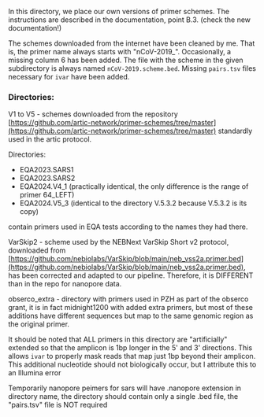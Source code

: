 In this directory, we place our own versions of primer schemes. The instructions are described in 
the documentation, point B.3. (check the new documentation!)

The schemes downloaded from the internet have been cleaned by me. That is, the primer name always
starts with "nCoV-2019_". Occasionally, a missing column 6 has been added. The file with the scheme
in the given subdirectory is always named `nCoV-2019.scheme.bed`. Missing `pairs.tsv` files
necessary for `ivar` have been added.

### Directories:

V1 to V5 - schemes downloaded from the repository
[https://github.com/artic-network/primer-schemes/tree/master](https://github.com/artic-network/primer-schemes/tree/master)
standardly used in the artic protocol.

Directories:
- EQA2023.SARS1
- EQA2023.SARS2
- EQA2024.V4_1 (practically identical, the only difference is the range of primer 64_LEFT)
- EQA2024.V5_3 (identical to the directory V.5.3.2 because V.5.3.2 is its copy)

contain primers used in EQA tests according to the names they had there.

VarSkip2 - scheme used by the NEBNext VarSkip Short v2 protocol, downloaded from
[https://github.com/nebiolabs/VarSkip/blob/main/neb_vss2a.primer.bed](https://github.com/nebiolabs/VarSkip/blob/main/neb_vss2a.primer.bed),
has been corrected and adapted to our pipeline. Therefore, it is DIFFERENT than in the repo for
nanopore data.

obserco_extra - directory with primers used in PZH as part of the obserco grant, it is in fact
midnight1200 with added extra primers, but most of these additions have different sequences but map
to the same genomic region as the original primer.

It should be noted that ALL primers in this directory are "artificially" extended so that the
amplicon is 1bp longer in the 5' and 3' directions. This allows `ivar` to properly mask reads that
map just 1bp beyond their amplicon. This additional nucleotide should not biologically occur, but I
attribute this to an Illumina error

Temporarily nanopore peimers for sars will have .nanopore extension in directory name, the directory should contain only a single .bed file, the "pairs.tsv" file is NOT required
